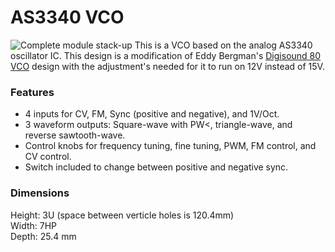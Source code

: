 # AS3340 VCO
![Complete module stack-up](https://github.com/ecruz480/eurorack/assets/6435014/8b02ad8b-f85a-4dac-a2b0-81888c61b83c)
This is a VCO based on the analog AS3340 oscillator IC. This design is a modification of Eddy Bergman's [Digisound 80 VCO](https://www.eddybergman.com/2020/01/synthesizer-build-part-18-really-good.html) design with the adjustment's needed for it to run on 12V instead of 15V.

### Features
- 4 inputs for CV, FM, Sync (positive and negative), and 1V/Oct.
- 3 waveform outputs: Square-wave with PW<, triangle-wave, and reverse sawtooth-wave.
- Control knobs for frequency tuning, fine tuning, PWM, FM control, and CV control.
- Switch included to change between positive and negative sync.

### Dimensions
Height: 3U (space between verticle holes is 120.4mm)  
Width: 7HP  
Depth: 25.4 mm  
